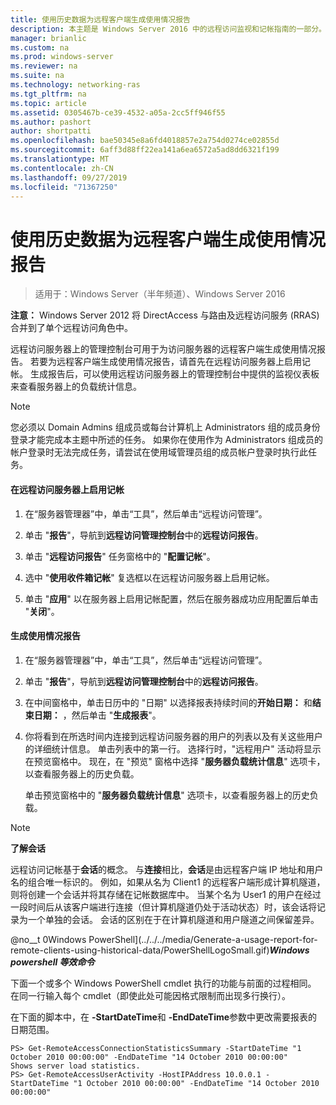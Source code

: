```yaml
---
title: 使用历史数据为远程客户端生成使用情况报告
description: 本主题是 Windows Server 2016 中的远程访问监视和记帐指南的一部分。
manager: brianlic
ms.custom: na
ms.prod: windows-server
ms.reviewer: na
ms.suite: na
ms.technology: networking-ras
ms.tgt_pltfrm: na
ms.topic: article
ms.assetid: 0305467b-ce39-4532-a05a-2cc5ff946f55
ms.author: pashort
author: shortpatti
ms.openlocfilehash: bae50345e8a6fd4018857e2a754d0274ce02855d
ms.sourcegitcommit: 6aff3d88ff22ea141a6ea6572a5ad8dd6321f199
ms.translationtype: MT
ms.contentlocale: zh-CN
ms.lasthandoff: 09/27/2019
ms.locfileid: "71367250"
---
```

# <a name="generate-a-usage-report-for-remote-clients-using-historical-data"></a>使用历史数据为远程客户端生成使用情况报告

>适用于：Windows Server（半年频道）、Windows Server 2016

**注意：** Windows Server 2012 将 DirectAccess 与路由及远程访问服务 (RRAS) 合并到了单个远程访问角色中。  
  
远程访问服务器上的管理控制台可用于为访问服务器的远程客户端生成使用情况报告。 若要为远程客户端生成使用情况报告，请首先在远程访问服务器上启用记帐。 生成报告后，可以使用远程访问服务器上的管理控制台中提供的监视仪表板来查看服务器上的负载统计信息。  
  
> [!NOTE]  
> 您必须以 Domain Admins 组成员或每台计算机上 Administrators 组的成员身份登录才能完成本主题中所述的任务。 如果你在使用作为 Administrators 组成员的帐户登录时无法完成任务，请尝试在使用域管理员组的成员帐户登录时执行此任务。  
  
#### <a name="to-enable-accounting-on-the-remote-access-server"></a>在远程访问服务器上启用记帐  
  
1.  在“服务器管理器”中，单击“工具”，然后单击“远程访问管理”。  
  
2.  单击 "**报告**"，导航到**远程访问管理控制台**中的**远程访问报告**。  
  
3.  单击 "**远程访问报告**" 任务窗格中的 "**配置记帐**"。  
  
4.  选中 "**使用收件箱记帐**" 复选框以在远程访问服务器上启用记帐。  
  
5.  单击 "**应用**" 以在服务器上启用记帐配置，然后在服务器成功应用配置后单击 "**关闭**"。  
  
#### <a name="to-generate-the-usage-report"></a>生成使用情况报告  
  
1.  在“服务器管理器”中，单击“工具”，然后单击“远程访问管理”。  
  
2.  单击 "**报告**"，导航到**远程访问管理控制台**中的**远程访问报告**。  
  
3.  在中间窗格中，单击日历中的 "日期" 以选择报表持续时间的**开始日期：** 和**结束日期：** ，然后单击 "**生成报表**"。  
  
4.  你将看到在所选时间内连接到远程访问服务器的用户的列表以及有关这些用户的详细统计信息。 单击列表中的第一行。 选择行时，"远程用户" 活动将显示在预览窗格中。 现在，在 "预览" 窗格中选择 "**服务器负载统计信息**" 选项卡，以查看服务器上的历史负载。  
  
    单击预览窗格中的 "**服务器负载统计信息**" 选项卡，以查看服务器上的历史负载。  
  
> [!NOTE]  
> **了解会话**  
>   
> 远程访问记帐基于**会话**的概念。 与**连接**相比，**会话**是由远程客户端 IP 地址和用户名的组合唯一标识的。 例如，如果从名为 Client1 的远程客户端形成计算机隧道，则将创建一个会话并将其存储在记帐数据库中。 当某个名为 User1 的用户在经过一段时间后从该客户端进行连接（但计算机隧道仍处于活动状态）时，该会话将记录为一个单独的会话。 会话的区别在于在计算机隧道和用户隧道之间保留差异。  
  
@no__t 0Windows PowerShell](../../../media/Generate-a-usage-report-for-remote-clients-using-historical-data/PowerShellLogoSmall.gif)***<em>Windows powershell 等效命令</em>***  
  
下面一个或多个 Windows PowerShell cmdlet 执行的功能与前面的过程相同。 在同一行输入每个 cmdlet（即使此处可能因格式限制而出现多行换行）。  
  
在下面的脚本中，在 **-StartDateTime**和 **-EndDateTime**参数中更改需要报表的日期范围。  
  
```  
PS> Get-RemoteAccessConnectionStatisticsSummary -StartDateTime "1 October 2010 00:00:00" -EndDateTime "14 October 2010 00:00:00"  
Shows server load statistics.  
PS> Get-RemoteAccessUserActivity -HostIPAddress 10.0.0.1 -StartDateTime "1 October 2010 00:00:00" -EndDateTime "14 October 2010 00:00:00"  
```  
  


